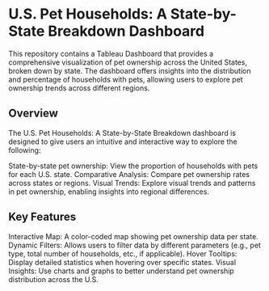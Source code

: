 # U.S. Pet Households: A State-by-State Breakdown Dashboard

This repository contains a Tableau Dashboard that provides a comprehensive visualization of pet ownership across the United States, broken down by state. The dashboard offers insights into the distribution and percentage of households with pets, allowing users to explore pet ownership trends across different regions.

## Overview
The U.S. Pet Households: A State-by-State Breakdown dashboard is designed to give users an intuitive and interactive way to explore the following:

State-by-state pet ownership: View the proportion of households with pets for each U.S. state.
Comparative Analysis: Compare pet ownership rates across states or regions.
Visual Trends: Explore visual trends and patterns in pet ownership, enabling insights into regional differences.
## Key Features
Interactive Map: A color-coded map showing pet ownership data per state.
Dynamic Filters: Allows users to filter data by different parameters (e.g., pet type, total number of households, etc., if applicable).
Hover Tooltips: Display detailed statistics when hovering over specific states.
Visual Insights: Use charts and graphs to better understand pet ownership distribution across the U.S.
